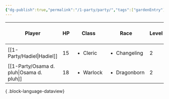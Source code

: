 ```yaml
---
{"dg-publish":true,"permalink":"/1-party/party/","tags":["gardenEntry"]}
---
```


| Player                                      | HP | Class                     | Race                         | Level | AC | Pass Perc (WIS) |
| ------------------------------------------- | -- | ------------------------- | ---------------------------- | ----- | -- | --------------- |
| [[1-Party/Hadiel\|Hadiel]]               | 15 | <ul><li>Cleric</li></ul>  | <ul><li>Changeling</li></ul> | 2     | 17 | 13              |
| [[1-Party/Osama d. pluh\|Osama d. pluh]] | 18 | <ul><li>Warlock</li></ul> | <ul><li>Dragonborn</li></ul> | 2     | 13 | 10              |

{ .block-language-dataview}
